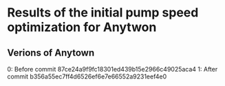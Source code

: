 # Results of the initial pump speed optimization for Anytwon

## Verions of Anytown

0: Before commit 87ce24a9f9fc18301ed439b15e2966c49025aca4
1: After commit b356a55ec7ff4d6526ef6e7e66552a9231eef4e0
